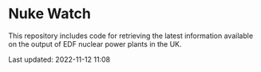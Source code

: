 # Nuke Watch

This repository includes code for retrieving the latest information available on the output of EDF nuclear power plants in the UK.

Last updated: 2022-11-12 11:08